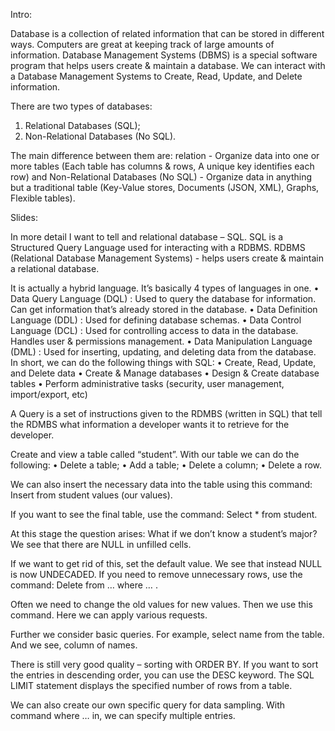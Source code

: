 Intro:

Database is a collection of related information that can be stored in different ways.
Computers are great at keeping track of large amounts of information.
Database Management Systems (DBMS) is a special software program that helps users create & maintain a database.
We can interact with a Database Management Systems to Create, Read, Update, and Delete information.

There are two types of databases:
1) Relational Databases (SQL);
2) Non-Relational Databases (No SQL).

The main difference between them are: relation - Organize data into one or more tables (Each table has columns & rows, A unique key identifies each row) and Non-Relational Databases (No SQL) - Organize data in anything but a traditional table (Key-Value stores, Documents (JSON, XML), Graphs, Flexible tables).


Slides:

In more detail I want to tell and relational database – SQL.
SQL is a Structured Query Language used for interacting with a RDBMS.
RDBMS (Relational Database Management Systems) - helps users create & maintain a relational database.

It is actually a hybrid language. It’s basically 4 types of languages in one.
•	Data Query Language (DQL) : Used to query the database for information. Can get information that’s already stored in the database.
•	Data Definition Language (DDL) : Used for defining database schemas.
•	Data Control Language (DCL) : Used for controlling access to data in the database. Handles user & permissions management.
•	Data Manipulation Language (DML) : Used for inserting, updating, and deleting data from the database.
In short, we can do the following things with SQL:
•	Create, Read, Update, and Delete data
•	Create & Manage databases
•	Design & Create database tables
•	Perform administrative tasks (security, user management, import/export, etc)

A Query is a set of instructions given to the RDMBS (written in SQL) that tell the RDMBS what information a developer wants it to retrieve for the developer.

Create and view a table called “student”. With our table we can do the following: 
•  Delete a table;
•  Add a table;
•  Delete a column;
•  Delete a row.

We can also insert the necessary data into the table using this command: Insert from student values (our values).

If you want to see the final table, use the command: Select * from student.

At this stage the question arises: What if we don’t know a student’s major?
We see that there are NULL in unfilled cells.

If we want to get rid of this, set the default value. We see that instead NULL is now UNDECADED.
If you need to remove unnecessary rows, use the command: Delete from … where … .

Often we need to change the old values for new values. Then we use this command. Here we can apply various requests. 

Further we consider basic queries. For example, select name from the table. And we see, column of names. 

There is still very good quality – sorting with ORDER BY. 
If you want to sort the entries in descending order, you can use the DESC keyword.
The SQL LIMIT statement displays the specified number of rows from a table.


We can also create our own specific query for data sampling.
With command where … in, we can specify multiple entries. 

